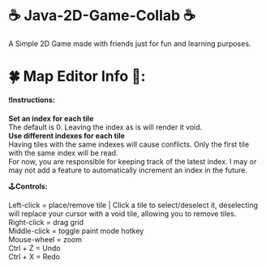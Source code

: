 # ☕ Java-2D-Game-Collab ☕
A Simple 2D Game made with friends just for fun and learning purposes.

# 🍀 Map Editor Info 📝:
❗**Instructions:**

**Set an index for each tile**<br>
The default is 0. Leaving the index as is will render it void.<br>
**Use different indexes for each tile**<br>
Having tiles with the same indexes will cause conflicts. Only the first tile with the same index will be read.<br>
For now, you are responsible for keeping track of the latest index. I may or may not add a feature to automatically increment an index in the future.<br>

🕹**Controls:**

Left-click = place/remove tile | Click a tile to select/deselect it, deselecting will replace your cursor with a void tile, allowing you to remove tiles.<br>
Right-click = drag grid<br>
Middle-click = toggle paint mode hotkey<br>
Mouse-wheel = zoom<br>
Ctrl + Z = Undo<br>
Ctrl + X = Redo<br>
